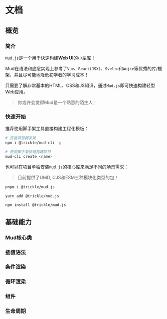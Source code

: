 # 文档

## 概览
### 简介

`Mud.js`是一个用于快速构建**Web UI**的小型库！

Mud在语法和底层实现上参考了`Vue`、`React(JSX)`、`Svelte`和`Wujie`等优秀的库/框架，并且尽可能地降低初学者的学习成本！

只需要了解非常基本的HTML、CSS和JS知识，通过`Mud.js`即可快速构建轻型Web应用。

> 你或许会觉得Mud是一个熟悉的陌生人！


### 快速开始

推荐使用脚手架工具直接构建工程化模板：

```bash
# 安装项目脚手架
npm i @trickle/mud-cli -g

# 使用脚手架快速构建项目
mud-cli create <name>
```

也可以在项目单独安装`Mud.js`的核心库来满足不同的场景需求：

> 目前提供了UMD, CJS和ESM三种模块化类型的包！

<CodeGroup>
<CodeGroupItem title="PNPM" active>

```bash
pnpm i @trickle/mud.js
```

</CodeGroupItem>

<CodeGroupItem title="YARN">

```bash
yarn add @trickle/mud.js
```

</CodeGroupItem>

<CodeGroupItem title="NPM">
  
```bash
npm install @trickle/mud.js
```

</CodeGroupItem>
</CodeGroup>

## 基础能力

### Mud核心类

### 插值语法

### 条件渲染

### 循环渲染


### 组件


### 生命周期